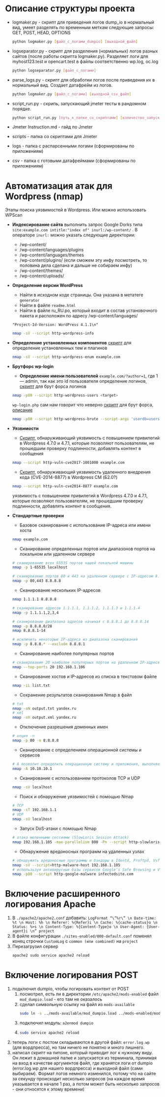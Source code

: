 # Описание структуры проекта
- logmaker.py - скрипт для приведения логов dump_io в нормальный вид, умеет разделять по временным меткам следующие запросы: GET, POST, HEAD, OPTIONS

    ```bash
    python logmaker.py [файл_с_логами_dumpio] [выходной_файл]
  ```
- logseparator.py - cкрипт для разделения (нормальных) логов разных сайтов (после работы скрипта logmaker.py). Разделяет логи для myhost123.test и opencart.test в файлы соответственно wp.log, oc.log

    ```bash
    python logseparator.py [файл_с_логами]
  ```
- parse_logs.py - скрипт для обработки логов после приведения их в нормальный вид. Создает датафрейм из логов.

    ```bash
    python logmaker.py [файл_с_логами] [выходной_csv_файл]
  ```
- script_run.py - скрипь, запускающий jmeter тесты в рандомном порядке. 

    ```bash
    python script_run.py [путь_к_папке_со_скриптами] [количество_запусков_каждого_теста] [хост] [порт] [логин_пользователя_для_теста] [пароль_пользователя_для_теста]
  ```
- Jmeter Instruction.md - гайд по Jmeter
- scripts - папка со скриптами для Jmeter
- logs - папка с распарсенными логами (сформированы по приложениям)
- csv - папка с готовыми датафреймами (сформированы по приложениям)

#  Автоматизация атак для Wordpress (nmap)

Этапы поиска уязвимостей в Wordpress. Или можно использовать WPScan
- **Индексирование сайта**
    выполнить запрос Google Dorks типа `site:example.com intitle:"index of" inurl:/wp-content/`
    . В операторе `inurl:`
     можно указать следующие директории:
    - /wp-content/
    - /wp-content/languages/plugins
    - /wp-content/languages/themes
    - /wp-content/plugins/ (если сможем эту инфу посмотреть, то половина дела сделана и дальше не собираем инфу)
    - /wp-content/themes/
    - /wp-content/uploads/
- **Определение версии WordPress**
    - Найти в исходном коде страницы. Она указана в метатеге `generator`
    - Найти в файле `readme.html`
    - Найти в файле ru_RU.po, который входит в состав установочного пакета и расположен по адресу /wp-content/languages/
    ```
    "Project-Id-Version: WordPress 4.1.1\n"
    ```
    ```bash
    nmap -sV --script http-wordpress-info
    ```
- **Определение установленных компонентов**
    [скрипт](https://github.com/nmap/nmap/blob/894bfd4976cf2035e44634543046c67c3305b142/scripts/http-wordpress-enum.nse) для определение установленных тем и плагинов
    ```bash
    nmap -sV --script http-wordpress-enum example.com
    ```
- **Брутфорс wp-login**
    - **Определение имени пользователей**
    `example.com/?author=1`, где 1 — admin, так как это id  пользователя
    определение логинов, [скрипт](https://github.com/nmap/nmap/blob/894bfd4976cf2035e44634543046c67c3305b142/scripts/http-wordpress-users.nse) для брут форса логинов
    ```bash
    nmap -p80 --script http-wordpress-users <target>
    ```
    `wp-login.php` сам нам говорит что неверно
    [скрипт](https://github.com/nmap/nmap/blob/894bfd4976cf2035e44634543046c67c3305b142/scripts/http-wordpress-brute.nse) для брут форса, [описание](https://nmap.org/nsedoc/scripts/http-wordpress-brute.html)
    ```bash
    nmap -p80 --script http-wordpress-brute --script-args 'userdb=users.txt,passdb=passwords.txt' example.com
    ```
- **Уязвимости**
    - [Скрипт](https://github.com/nmap/nmap/blob/894bfd4976cf2035e44634543046c67c3305b142/scripts/http-vuln-cve2017-1001000.nse), обнаруживающий уязвимость с повышением привилегий в Wordpress 4.7.0 и 4.7.1, которые
    позволяют пользователям, не прошедшим проверку подлинности, добавлять контент в сообщения
    ```bash
    nmap --script http-vuln-cve2017-1001000 example.com
    ```
    - [Скрипт](https://github.com/nmap/nmap/blob/894bfd4976cf2035e44634543046c67c3305b142/scripts/http-vuln-cve2014-8877.nse), обнаруживающий уязвимость удаленного внедрения кода (CVE-2014-8877) в Wordpress CM (Б2.0?)
    ```bash
    nmap --script http-vuln-cve2014-8877 example.com
    ```
    уязвимость с повышением привилегий в Wordpress 4.7.0 и 4.7.1, которые
    позволяют пользователям, не прошедшим проверку подлинности, добавлять контент в сообщения.
- **Стандартные проверки**
    - Базовое сканирование с использование IP-адреса или имени хоста
    ```bash
    nmap example.com
    ```
    - Сканирование определенных портов или диапазонов портов на локальном или удаленном сервере
    ```bash
    # сканирование всех 65535 портов нашей локальной машины
    nmap -p 1-65535 localhost
    
    # сканирование портов 80 и 443 на удаленном сервере с IP-адресом 8.8.8.8
    nmap -p 80,443 8.8.8.8
    ```
    - Сканирование нескольких IP-адресов
    ```bash
    nmap 1.1.1.1 8.8.8.8
    
    # сканирование адресов 1.1.1.1, 1.1.1.2, 1.1.1.3 и 1.1.1.4
    nmap -p 1.1.1.1,2,3,4
    
    # сканирование диапазона адресов начиная с 8.8.8.1 до 8.8.8.14
    nmap -p 8.8.8.0/28
    nmap 8.8.8.1-14
    
    # исключить некоторые IP-адреса из диапазона сканирования
    nmap -p 8.8.8.* --exclude 8.8.8.1
    ```
    - Сканирование наиболее популярных портов
    ```bash
    # сканирование 20 наиболее популярных портов на удаленном IP-адресе 192.168.1.106
    nmap --top-ports 20 192.168.1.106
    ```
    - Сканирование хостов и IP-адресов из списка в текстовом файле
    ```bash
    nmap -iL list.txt
    ```
    - Сохранение результатов сканирования Nmap в файл
    ```bash
    # txt
    nmap -oN output.txt yandex.ru
    # xml
    nmap -oX output.xml yandex.ru
    ```
    - Отключение разрешения доменных имен
    
    ```bash
    # опция -n
    nmap -p 80 -n 8.8.8.8
    ```
    - Сканирование с определением операционной системы и сервисов
    ```bash
    # A позволит определить операционную систему и приложения, выполняемые на удаленном сервере
    nmap -A 10.10.10.1
    ```
    - Сканирование с использованием протоколов TCP и UDP
    ```bash
    nmap -sV localhost
    ```
    - Поиск и обнаружение уязвимостей с помощью Nmap
    ```bash
    # TCP
    nmap -sT 192.168.1.1
    # UDP
    nmap -sU localhost
    ```
    - Запуск DoS-атаки с помощью Nmap
    ```bash
    # атака меленными сессиями (SlowLoris Session Attack)
    nmap 192.168.1.105 -max-parallelism 800 -Pn --script http-slowloris --script-args http-slowloris.runforever=true
    ```
    - Обнаружение вредоносных программ на удаленных узлах
    ```bash
    # обнаружить вредоносные программы и бэкдоры в Identd, Proftpd, Vsftpd, IRC, SMB, и SMTP
    nmap -sV --script=http-malware-host 192.168.1.105
    # использьзуя антивирусные базы сервисов Google’s Safe Browsing и VirusTotal
    nmap -p80 --script http-google-malware infectedsite.com
    ```
  
# Включение расширенного логирования Apache
1. В `./apache2/apache2.conf` добавить: 
```LogFormat “\”%r\” \n Date-time: %t \n Host: %h \n Referer: %{Refer}i \n Cache: %{cache-status}o \n Status: %>s \n Content-Type: %{Content-Type}o \n User-Agent: {User-agent}i \n” project```
2. В файле конфигурации `./sites-enabled/000-default.conf` поменял конец строчки `CustomLog` с `common (или combined)` на `project`
3. Перезагрузил сервер 
    ```bash
    apache2 sudo service apache2 reload
    ```
   
# Включение логирования POST

1. подключил dumpio, чтобы логировать контент от POST
    1. посмотрел, есть ли в директории `/etc/apache2/mods-enabled` файл `mod_dumpio.load` - его там не оказалось
    2. сделал символьную ссылку на файл из `mods-available`
        ```bash
        sudo ln -s ../mods-available/mod_dumpio.load ../mods-enabled/mod_dumpio.load
        ```
    3. подключил модуль: `a2enmod dumpio`
    4. ```bash
       sudo service apache2 reload
       ```
2. теперь логи с постом складываются в другой файл: `error.log.wp` (для вордпресса), но там ничего не понятно и много лишнего.
3. написал скрипт на питоне, который приводит лог к нужному виду. Он лежит в домашней папке и запускается из терминала, принимая на вход в качестве аргументов файл, где хранятся логи от dumpio (error.log.wp для нашего вордпресса) и выходной файл (сами выбираем).
Формат логов немного изменился, потому что на сайте за секунду происходит несколько запросов (на каждое время указывается в начале 1 раз, а потом может быть несколько запросов - они относятся к этому времени)